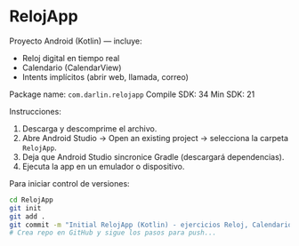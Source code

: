 # RelojApp

Proyecto Android (Kotlin) — incluye:
- Reloj digital en tiempo real
- Calendario (CalendarView)
- Intents implícitos (abrir web, llamada, correo)

Package name: `com.darlin.relojapp`
Compile SDK: 34
Min SDK: 21

Instrucciones:
1. Descarga y descomprime el archivo.
2. Abre Android Studio -> Open an existing project -> selecciona la carpeta `RelojApp`.
3. Deja que Android Studio sincronice Gradle (descargará dependencias).
4. Ejecuta la app en un emulador o dispositivo.

Para iniciar control de versiones:
```bash
cd RelojApp
git init
git add .
git commit -m "Initial RelojApp (Kotlin) - ejercicios Reloj, Calendario, Intents"
# Crea repo en GitHub y sigue los pasos para push...
```
